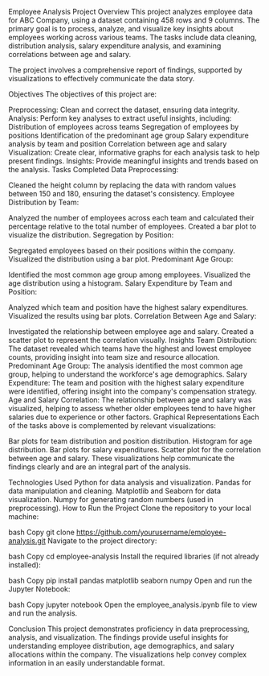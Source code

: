Employee Analysis Project
Overview
This project analyzes employee data for ABC Company, using a dataset containing 458 rows and 9 columns. The primary goal is to process, analyze, and visualize key insights about employees working across various teams. The tasks include data cleaning, distribution analysis, salary expenditure analysis, and examining correlations between age and salary.

The project involves a comprehensive report of findings, supported by visualizations to effectively communicate the data story.

Objectives
The objectives of this project are:

Preprocessing: Clean and correct the dataset, ensuring data integrity.
Analysis: Perform key analyses to extract useful insights, including:
Distribution of employees across teams
Segregation of employees by positions
Identification of the predominant age group
Salary expenditure analysis by team and position
Correlation between age and salary
Visualization: Create clear, informative graphs for each analysis task to help present findings.
Insights: Provide meaningful insights and trends based on the analysis.
Tasks Completed
Data Preprocessing:

Cleaned the height column by replacing the data with random values between 150 and 180, ensuring the dataset's consistency.
Employee Distribution by Team:

Analyzed the number of employees across each team and calculated their percentage relative to the total number of employees.
Created a bar plot to visualize the distribution.
Segregation by Position:

Segregated employees based on their positions within the company.
Visualized the distribution using a bar plot.
Predominant Age Group:

Identified the most common age group among employees.
Visualized the age distribution using a histogram.
Salary Expenditure by Team and Position:

Analyzed which team and position have the highest salary expenditures.
Visualized the results using bar plots.
Correlation Between Age and Salary:

Investigated the relationship between employee age and salary.
Created a scatter plot to represent the correlation visually.
Insights
Team Distribution: The dataset revealed which teams have the highest and lowest employee counts, providing insight into team size and resource allocation.
Predominant Age Group: The analysis identified the most common age group, helping to understand the workforce's age demographics.
Salary Expenditure: The team and position with the highest salary expenditure were identified, offering insight into the company's compensation strategy.
Age and Salary Correlation: The relationship between age and salary was visualized, helping to assess whether older employees tend to have higher salaries due to experience or other factors.
Graphical Representations
Each of the tasks above is complemented by relevant visualizations:

Bar plots for team distribution and position distribution.
Histogram for age distribution.
Bar plots for salary expenditures.
Scatter plot for the correlation between age and salary.
These visualizations help communicate the findings clearly and are an integral part of the analysis.

Technologies Used
Python for data analysis and visualization.
Pandas for data manipulation and cleaning.
Matplotlib and Seaborn for data visualization.
Numpy for generating random numbers (used in preprocessing).
How to Run the Project
Clone the repository to your local machine:

bash
Copy
git clone https://github.com/yourusername/employee-analysis.git
Navigate to the project directory:

bash
Copy
cd employee-analysis
Install the required libraries (if not already installed):

bash
Copy
pip install pandas matplotlib seaborn numpy
Open and run the Jupyter Notebook:

bash
Copy
jupyter notebook
Open the employee_analysis.ipynb file to view and run the analysis.

Conclusion
This project demonstrates proficiency in data preprocessing, analysis, and visualization. The findings provide useful insights for understanding employee distribution, age demographics, and salary allocations within the company. The visualizations help convey complex information in an easily understandable format.
